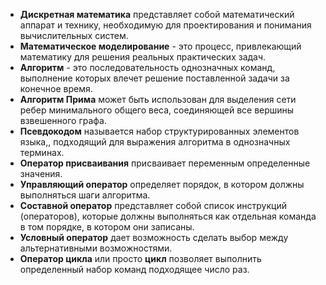 - **Дискретная математика** представляет собой математический аппарат и технику, необходимую для проектирования и понимания вычислительных систем.
- **Математическое моделирование** - это процесс, привлекающий математику для решения реальных практических задач.
- **Алгоритм** - это последовательность однозначных команд, выполнение которых влечет решение поставленной задачи за конечное время.
- **Алгоритм Прима** может быть использован для выделения сети ребер минимального общего веса, соединяющей все вершины взвешенного графа.
- **Псевдокодом** называется набор структурированных элементов языка,, подходящий для выражения алгоритма в однозначных терминах. 
- **Оператор присваивания** присваивает переменным определенные значения.
- **Управляющий оператор** определяет порядок, в котором должны выполняться шаги алгоритма.
- **Составной оператор** представляет собой список инструкций (операторов), которые должны выполняться как отдельная команда в том порядке, в котором они записаны.
- **Условный оператор** дает возможность сделать выбор между альтернативными возможностями.
- **Оператор цикла** или просто **цикл** позволяет выполнить определенный набор команд подходящее число раз.